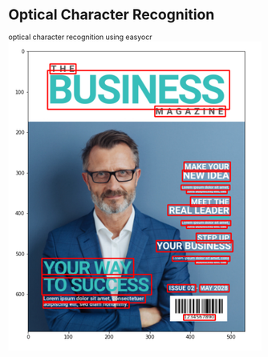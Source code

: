 # Optical Character Recognition

optical character recognition using easyocr
!["image"](./result.png)
